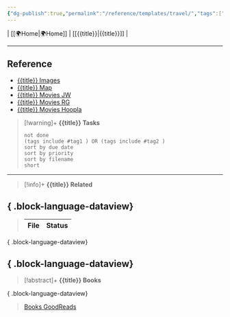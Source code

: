 ```yaml
---
{"dg-publish":true,"permalink":"/reference/templates/travel/","tags":["travel"],"noteIcon":""}
---
```


| [[🌍Home\|🌍Home]] | [[{{title}}\|{{title}}]] |


---
## Reference
- [{{title}} Images](https://photos.google.com/search/{{title}})
- [{{title}} Map](https://www.google.com/maps/search/{{title}})
- [{{title}} Movies JW](https://www.justwatch.com/us/search?q={{title}})
- [{{title}} Movies RG](https://reelgood.com/search?q={{title}})
- [{{title}} Movies Hoopla](https://www.hoopladigital.com/search?q={{title}}&scope=everything&type=direct&kindId=7&sort=POPULARITY)

> [!warning]+ **{{title}} Tasks**
> ```tasks
> not done
> (tags include #tag1 ) OR (tags include #tag2 ) 
> sort by due date
> sort by priority
> sort by filename
> short
> ```
---
> [!info]+ **{{title}} Related**
>  
{ .block-language-dataview}
---
>  | File | Status |
> | ---- | ------ |
> 
{ .block-language-dataview}
>  
{ .block-language-dataview}
---
> [!abstract]+ **{{title}} Books**
>  
{ .block-language-dataview}
> [Books GoodReads](https://www.goodreads.com/review/list/55896-mark?shelf={{title}}&sort=position&visible_control=batchEdit)